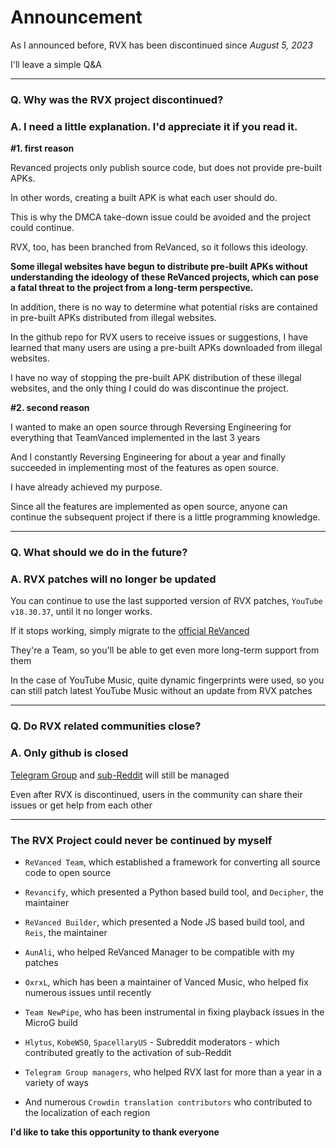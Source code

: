 Announcement
==
As I announced before, RVX has been discontinued since _August 5, 2023_

I'll leave a simple Q&A
___
### Q. Why was the RVX project discontinued?
### A. I need a little explanation. I'd appreciate it if you read it.

**#1. first reason**

Revanced projects only publish source code, but does not provide pre-built APKs.

In other words, creating a built APK is what each user should do.

This is why the DMCA take-down issue could be avoided and the project could continue.

RVX, too, has been branched from ReVanced, so it follows this ideology.

**Some illegal websites have begun to distribute pre-built APKs without understanding the ideology of these ReVanced projects, which can pose a fatal threat to the project from a long-term perspective.**

In addition, there is no way to determine what potential risks are contained in pre-built APKs distributed from illegal websites.

In the github repo for RVX users to receive issues or suggestions, I have learned that many users are using a pre-built APKs downloaded from illegal websites.

I have no way of stopping the pre-built APK distribution of these illegal websites, and the only thing I could do was discontinue the project.


**#2. second reason**

I wanted to make an open source through Reversing Engineering for everything that TeamVanced implemented in the last 3 years

And I constantly Reversing Engineering for about a year and finally succeeded in implementing most of the features as open source.

I have already achieved my purpose.

Since all the features are implemented as open source, anyone can continue the subsequent project if there is a little programming knowledge.

___
### Q. What should we do in the future?
### A. RVX patches will no longer be updated

You can continue to use the last supported version of RVX patches, `YouTube v18.30.37`, until it no longer works.

If it stops working, simply migrate to the [official ReVanced](https://github.com/revanced)

They're a Team, so you'll be able to get even more long-term support from them

In the case of YouTube Music, quite dynamic fingerprints were used, so you can still patch latest YouTube Music without an update from RVX patches

___
### Q. Do RVX related communities close?
### A. Only github is closed

[Telegram Group](https://t.me/revanced_extended) and [sub-Reddit](https://reddit.com/r/revancedextended) will still be managed

Even after RVX is discontinued, users in the community can share their issues or get help from each other

___
### The RVX Project could never be continued by myself

- `ReVanced Team`, which established a framework for converting all source code to open source

- `Revancify`, which presented a Python based build tool, and `Decipher`, the maintainer

- `ReVanced Builder`, which presented a Node JS based build tool, and `Reis`, the maintainer

- `AunAli`, who helped ReVanced Manager to be compatible with my patches

- `OxrxL`, which has been a maintainer of Vanced Music, who helped fix numerous issues until recently

- `Team NewPipe`, who has been instrumental in fixing playback issues in the MicroG build

- `Hlytus`, `KobeW50`, `SpacellaryUS` - Subreddit moderators - which contributed greatly to the activation of sub-Reddit

- `Telegram Group managers`, who helped RVX last for more than a year in a variety of ways

- And numerous `Crowdin translation contributors` who contributed to the localization of each region

**I'd like to take this opportunity to thank everyone**
